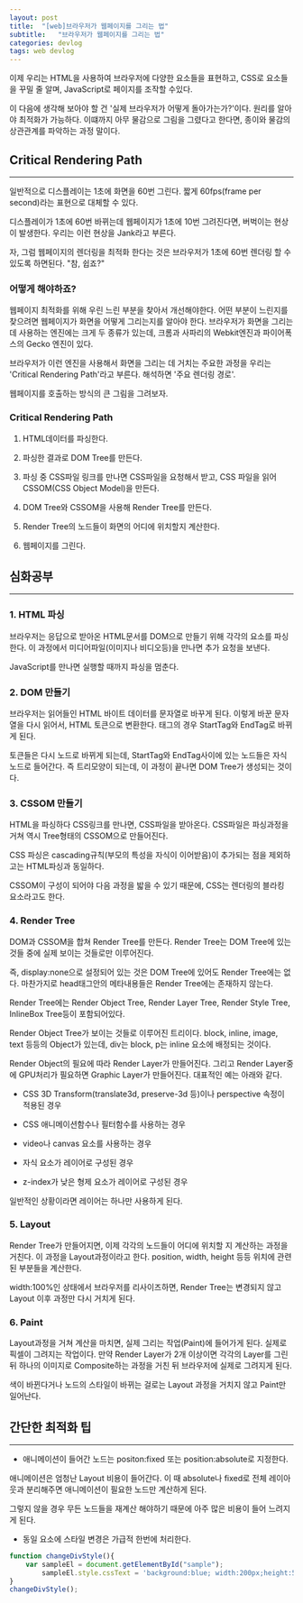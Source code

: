 ```yaml
---
layout: post
title:  "[web]브라우저가 웹페이지를 그리는 법"
subtitle:   "브라우저가 웹페이지를 그리는 법"
categories: devlog
tags: web devlog
---
```


이제 우리는 HTML을 사용하여 브라우저에 다양한 요소들을 표현하고, CSS로 요소들을 꾸밀 줄 알며,  JavaScript로 페이지를 조작할 수있다.

이 다음에 생각해 보아야 할 건 '실제 브라우저가 어떻게 돌아가는가?'이다. 원리를 알아야 최적화가 가능하다. 이떄까지 아무 물감으로 그림을 그렸다고 한다면, 종이와 물감의 상관관계를 파악하는 과정 말이다.

## Critical Rendering Path

---

일반적으로 디스플레이는 1초에 화면을 60번 그린다. 짧게 60fps(frame per second)라는 표현으로 대체할 수 있다.

디스플레이가 1초에 60번 바뀌는데 웹페이지가 1초에 10번 그려진다면, 버벅이는 현상이 발생한다. 우리는 이런 현상을 Jank라고 부른다.

자, 그럼 웹페이지의 렌더링을 최적화 한다는 것은 브라우저가 1초에 60번 렌더링 할 수 있도록 하면된다. "참, 쉽죠?"

### 어떻게 해야하죠?

웹페이지 최적화를 위해 우린 느린 부분을 찾아서 개선해야한다. 어떤 부분이 느린지를 찾으려면 웹페이지가 화면을 어떻게 그리는지를 알아야 한다. 브라우저가 화면을 그리는데 사용하는 엔진에는 크게 두 종류가 있는데, 크롬과 사파리의 Webkit엔진과 파이어폭스의 Gecko 엔진이 있다.

브라우저가 이런 엔진을 사용해서 화면을 그리는 데 거치는 주요한 과정을 우리는 'Critical Rendering Path'라고 부른다. 해석하면 '주요 렌더링 경로'.

웹페이지를 호출하는 방식의 큰 그림을 그려보자.

### Critical Rendering Path

1. HTML데이터를 파싱한다.

2. 파싱한 결과로 DOM Tree를 만든다.

3. 파싱 중 CSS파일 링크를 만나면 CSS파일을 요청해서 받고, CSS 파일을 읽어 CSSOM(CSS Object Model)을 만든다.

4. DOM Tree와 CSSOM을 사용해 Render Tree를 만든다.

5. Render Tree의 노드들이 화면의 어디에 위치할지 계산한다.

6. 웹페이지를 그린다.

## 심화공부

---

### 1. HTML 파싱

브라우저는 응답으로 받아온 HTML문서를 DOM으로 만들기 위해 각각의 요소를 파싱한다. 이 과정에서 미디어파일(이미지나 비디오등)을 만나면 추가 요청을 보낸다.

JavaScript를 만나면 실행할 때까지 파싱을 멈춘다.

### 2. DOM 만들기

브라우저는 읽어들인 HTML 바이트 데이터를 문자열로 바꾸게 된다. 이렇게 바꾼 문자열을 다시 읽어서, HTML 토큰으로 변환한다. 태그의 경우 StartTag와 EndTag로 바뀌게 된다.

토큰들은 다시 노드로 바뀌게 되는데, StartTag와 EndTag사이에 있는 노드들은 자식노드로 들어간다. 즉 트리모양이 되는데, 이 과정이 끝나면 DOM Tree가 생성되는 것이다.

### 3. CSSOM 만들기

HTML을 파싱하다 CSS링크를 만나면, CSS파일을 받아온다. CSS파일은 파싱과정을 거쳐 역시 Tree형태의 CSSOM으로 만들어진다.

CSS 파싱은 cascading규칙(부모의 특성을 자식이 이어받음)이 추가되는 점을 제외하고는 HTML파싱과 동일하다.

CSSOM이 구성이 되어야 다음 과정을 밟을 수 있기 때문에, CSS는 렌더링의 블라킹 요소라고도 한다.

<script async src="//pagead2.googlesyndication.com/pagead/js/adsbygoogle.js"></script>
<ins class="adsbygoogle"
     style="display:block; text-align:center;"
     data-ad-format="fluid"
     data-ad-layout="in-article"
     data-ad-client="ca-pub-9134477021095729"
     data-ad-slot="3873336698"></ins>
<script>
     (adsbygoogle = window.adsbygoogle || []).push({});
</script>

### 4. Render Tree

DOM과 CSSOM을 합쳐 Render Tree를 만든다. Render Tree는 DOM Tree에 있는 것들 중에 실제 보이는 것들로만 이루어진다.

즉, display:none으로 설정되어 있는 것은 DOM Tree에 있어도 Render Tree에는 없다. 마찬가지로 head태그안의 메타내용들은 Render Tree에는 존재하지 않는다.

Render Tree에는 Render Object Tree, Render Layer Tree, Render Style Tree, InlineBox Tree등이 포함되어있다.

Render Object Tree가 보이는 것들로 이루어진 트리이다. block, inline, image, text 등등의 Object가 있는데, div는 block, p는 inline 요소에 배정되는 것이다.

Render Object의 필요에 따라 Render Layer가 만들어진다. 그리고 Render Layer중에 GPU처리가 필요하면 Graphic Layer가 만들어진다. 대표적인 예는 아래와 같다.

- CSS 3D Transform(translate3d, preserve-3d 등)이나 perspective 속정이 적용된 경우

- CSS 애니메이션함수나 필터함수를 사용하는 경우

- video나 canvas 요소를 사용하는 경우

- 자식 요소가 레이어로 구성된 경우

- z-index가 낮은 형제 요소가 레이어로 구성된 경우

일반적인 상황이라면 레이어는 하나만 사용하게 된다.

### 5. Layout

Render Tree가 만들어지면, 이제 각각의 노드들이 어디에 위치할 지 계산하는 과정을 거친다. 이 과정을 Layout과정이라고 한다. position, width, height 등등 위치에 관련된 부분들을 계산한다.

width:100%인 상태에서 브라우저를 리사이즈하면, Render Tree는 변경되지 않고 Layout 이후 과정만 다시 거치게 된다.

### 6. Paint

Layout과정을 거쳐 계산을 마치면, 실제 그리는 작업(Paint)에 들어가게 된다. 실제로 픽셀이 그려지는 작업이다. 만약 Render Layer가 2개 이상이면 각각의 Layer를 그린 뒤 하나의 이미지로 Composite하는 과정을 거친 뒤 브라우저에 실제로 그려지게 된다.

색이 바뀐다거나 노드의 스타일이 바뀌는 걸로는 Layout 과정을 거치지 않고 Paint만 일어난다.

## 간단한 최적화 팁

---

- 애니메이션이 들어간 노드는 positon:fixed 또는 position:absolute로 지정한다.

애니메이션은 엄청난 Layout 비용이 들어간다. 이 때 absolute나 fixed로 전체 레이아웃과 분리해주면 애니메이션이 필요한 노드만 계산하게 된다.

그렇지 않을 경우 무든 노드들을 재계산 해야하기 때문에 아주 많은 비용이 들어 느려지게 된다.

- 동일 요소에 스타일 변경은 가급적 한번에 처리한다.

```js
function changeDivStyle(){
    var sampleEl = document.getElementById("sample");
        sampleEl.style.cssText = 'background:blue; width:200px;height:50px;';
}
changeDivStyle();
```
